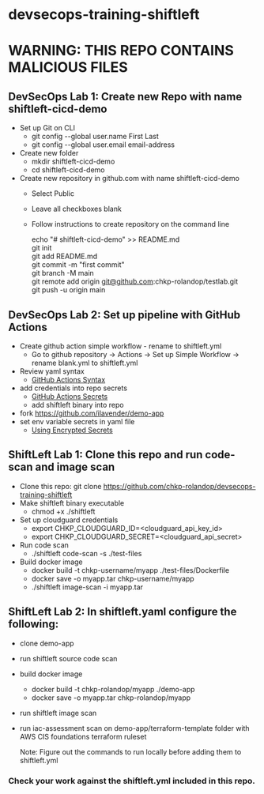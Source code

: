# devsecops-training-shiftleft

# WARNING: THIS REPO CONTAINS MALICIOUS FILES

## DevSecOps Lab 1: Create new Repo with name shiftleft-cicd-demo
- Set up Git on CLI
    - git config --global user.name First Last
    - git config --global user.email email-address
- Create new folder
    - mkdir shiftleft-cicd-demo
    - cd shiftleft-cicd-demo
- Create new repository in github.com with name shiftleft-cicd-demo
    - Select Public
    - Leave all checkboxes blank
    - Follow instructions to create repository on the command line

        echo "# shiftleft-cicd-demo" >> README.md\
        git init\
        git add README.md\
        git commit -m "first commit"\
        git branch -M main\
        git remote add origin git@github.com:chkp-rolandop/testlab.git\
        git push -u origin main

## DevSecOps Lab 2: Set up pipeline with GitHub Actions

- Create github action simple workflow - rename to shiftleft.yml
    - Go to github repository &rightarrow; Actions &rightarrow; Set up Simple Workflow &rightarrow; rename blank.yml to shiftleft.yml
- Review yaml syntax
    - [GitHub Actions Syntax](https://docs.github.com/en/actions/reference/workflow-syntax-for-github-actions)
- add credentials into repo secrets
    - [GitHub Actions Secrets](https://docs.github.com/en/actions/reference/encrypted-secrets#creating-encrypted-secrets-for-a-repository)
    - add shiftleft binary into repo
- fork https://github.com/ilavender/demo-app
- set env variable secrets in yaml file
    - [Using Encrypted Secrets](https://docs.github.com/en/actions/reference/encrypted-secrets#using-encrypted-secrets-in-a-workflow) 

## ShiftLeft Lab 1: Clone this repo and run code-scan and image scan
- Clone this repo:  git clone https://github.com/chkp-rolandop/devsecops-training-shiftleft
- Make shiftleft binary executable
    - chmod +x ./shiftleft
- Set up cloudguard credentials
    - export CHKP_CLOUDGUARD_ID=<cloudguard_api_key_id>
    - export CHKP_CLOUDGUARD_SECRET=<cloudguard_api_secret>
- Run code scan
    - ./shiftleft code-scan -s ./test-files
- Build docker image
    - docker build -t chkp-username/myapp ./test-files/Dockerfile
    - docker save -o myapp.tar chkp-username/myapp
    - ./shiftleft image-scan -i myapp.tar

## ShiftLeft Lab 2: In shiftleft.yaml configure the following:
- clone demo-app 
- run shiftleft source code scan
- build docker image
    - docker build -t chkp-rolandop/myapp ./demo-app
    - docker save -o myapp.tar chkp-rolandop/myapp
- run shiftleft image scan
- run iac-assessment scan on demo-app/terraform-template folder with AWS CIS foundations terraform ruleset

    Note:  Figure out the commands to run locally before adding them to shiftleft.yml

### Check your work against the shiftleft.yml included in this repo.
